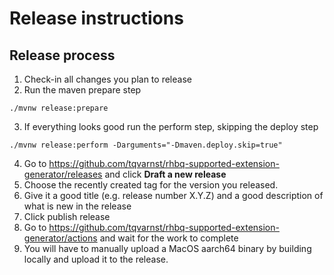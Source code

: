 # Release instructions

## Release process

1. Check-in all changes you plan to release
2. Run the maven prepare step

`./mvnw release:prepare`

3. If everything looks good run the perform step, skipping the deploy step

`./mvnw release:perform -Darguments="-Dmaven.deploy.skip=true"`

4. Go to https://github.com/tqvarnst/rhbq-supported-extension-generator/releases and click **Draft a new release**
5. Choose the recently created tag for the version you released.
6. Give it a good title (e.g. release number X.Y.Z) and a good description of what is new in the release
7. Click publish release
8. Go to https://github.com/tqvarnst/rhbq-supported-extension-generator/actions and wait for the work to complete
9. You will have to manually upload a MacOS aarch64 binary by building locally and upload it to the release.

